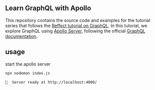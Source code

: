## Learn GraphQL with Apollo
This repository contains the source code and examples for the tutorial series that follows the [Reffect tutorial on GraphQL](https://reffect.co.jp/html/graphql/).
In this tutorial, we explore GraphQL using [Apollo Server](https://www.apollographql.com/docs/apollo-server/), following the official [GraphQL documentation](https://graphql.org/).

## usage
start the apollo server 
```bash
npx nodemon index.js
```
```
🚀  Server ready at http://localhost:4000/
```